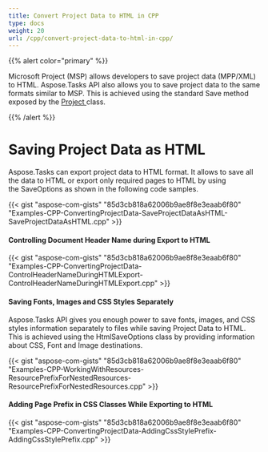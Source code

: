 ```yaml
---
title: Convert Project Data to HTML in CPP
type: docs
weight: 20
url: /cpp/convert-project-data-to-html-in-cpp/
---
```


{{% alert color="primary" %}} 

Microsoft Project (MSP) allows developers to save project data (MPP/XML) to HTML. Aspose.Tasks API also allows you to save project data to the same formats similar to MSP. This is achieved using the standard Save method exposed by the [Project ](https://apireference.aspose.com/cpp/tasks/class/aspose.tasks.project/)class.

{{% /alert %}} 
# **Saving Project Data as HTML**
Aspose.Tasks can export project data to HTML format. It allows to save all the data to HTML or export only required pages to HTML by using the SaveOptions as shown in the following code samples.

{{< gist "aspose-com-gists" "85d3cb818a62006b9ae8f8e3eaab6f80" "Examples-CPP-ConvertingProjectData-SaveProjectDataAsHTML-SaveProjectDataAsHTML.cpp" >}}


#### **Controlling Document Header Name during Export to HTML**
{{< gist "aspose-com-gists" "85d3cb818a62006b9ae8f8e3eaab6f80" "Examples-CPP-ConvertingProjectData-ControlHeaderNameDuringHTMLExport-ControlHeaderNameDuringHTMLExport.cpp" >}}
#### **Saving Fonts, Images and CSS Styles Separately**
Aspose.Tasks API gives you enough power to save fonts, images, and CSS styles information separately to files while saving Project Data to HTML. This is achieved using the HtmlSaveOptions class by providing information about CSS, Font and Image destinations. 

{{< gist "aspose-com-gists" "85d3cb818a62006b9ae8f8e3eaab6f80" "Examples-CPP-WorkingWithResources-ResourcePrefixForNestedResources-ResourcePrefixForNestedResources.cpp" >}}
#### **Adding Page Prefix in CSS Classes While Exporting to HTML**
{{< gist "aspose-com-gists" "85d3cb818a62006b9ae8f8e3eaab6f80" "Examples-CPP-ConvertingProjectData-AddingCssStylePrefix-AddingCssStylePrefix.cpp" >}}
